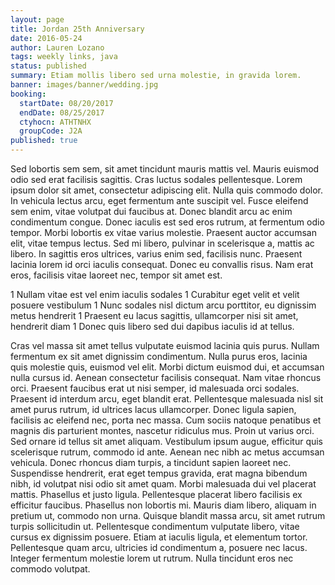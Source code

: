 ```yaml
---
layout: page
title: Jordan 25th Anniversary
date: 2016-05-24
author: Lauren Lozano
tags: weekly links, java
status: published
summary: Etiam mollis libero sed urna molestie, in gravida lorem.
banner: images/banner/wedding.jpg
booking:
  startDate: 08/20/2017
  endDate: 08/25/2017
  ctyhocn: ATHTNHX
  groupCode: J2A
published: true
---
```

Sed lobortis sem sem, sit amet tincidunt mauris mattis vel. Mauris euismod odio sed erat facilisis sagittis. Cras luctus sodales pellentesque. Lorem ipsum dolor sit amet, consectetur adipiscing elit. Nulla quis commodo dolor. In vehicula lectus arcu, eget fermentum ante suscipit vel. Fusce eleifend sem enim, vitae volutpat dui faucibus at. Donec blandit arcu ac enim condimentum congue. Donec iaculis est sed eros rutrum, at fermentum odio tempor. Morbi lobortis ex vitae varius molestie. Praesent auctor accumsan elit, vitae tempus lectus. Sed mi libero, pulvinar in scelerisque a, mattis ac libero. In sagittis eros ultrices, varius enim sed, facilisis nunc. Praesent lacinia lorem id orci iaculis consequat. Donec eu convallis risus. Nam erat eros, facilisis vitae laoreet nec, tempor sit amet est.

1 Nullam vitae est vel enim iaculis sodales
1 Curabitur eget velit et velit posuere vestibulum
1 Nunc sodales nisl dictum arcu porttitor, eu dignissim metus hendrerit
1 Praesent eu lacus sagittis, ullamcorper nisi sit amet, hendrerit diam
1 Donec quis libero sed dui dapibus iaculis id at tellus.

Cras vel massa sit amet tellus vulputate euismod lacinia quis purus. Nullam fermentum ex sit amet dignissim condimentum. Nulla purus eros, lacinia quis molestie quis, euismod vel elit. Morbi dictum euismod dui, et accumsan nulla cursus id. Aenean consectetur facilisis consequat. Nam vitae rhoncus orci. Praesent faucibus erat ut nisi semper, id malesuada orci sodales. Praesent id interdum arcu, eget blandit erat. Pellentesque malesuada nisl sit amet purus rutrum, id ultrices lacus ullamcorper. Donec ligula sapien, facilisis ac eleifend nec, porta nec massa. Cum sociis natoque penatibus et magnis dis parturient montes, nascetur ridiculus mus. Proin ut varius orci. Sed ornare id tellus sit amet aliquam. Vestibulum ipsum augue, efficitur quis scelerisque rutrum, commodo id ante.
Aenean nec nibh ac metus accumsan vehicula. Donec rhoncus diam turpis, a tincidunt sapien laoreet nec. Suspendisse hendrerit, erat eget tempus gravida, erat magna bibendum nibh, id volutpat nisi odio sit amet quam. Morbi malesuada dui vel placerat mattis. Phasellus et justo ligula. Pellentesque placerat libero facilisis ex efficitur faucibus. Phasellus non lobortis mi. Mauris diam libero, aliquam in pretium ut, commodo non urna. Quisque blandit massa arcu, sit amet rutrum turpis sollicitudin ut. Pellentesque condimentum vulputate libero, vitae cursus ex dignissim posuere. Etiam at iaculis ligula, et elementum tortor. Pellentesque quam arcu, ultricies id condimentum a, posuere nec lacus. Integer fermentum molestie lorem ut rutrum. Nulla tincidunt eros nec commodo volutpat.
